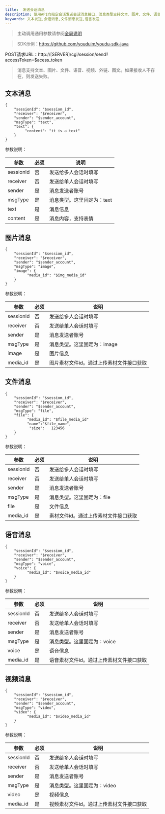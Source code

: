 ```yaml
---
title:  发送会话消息
description: 使用API向指定会话发送会话消息接口，消息类型支持文本、图片、文件、语音、视频、外链、图文。
keywords: 文本发送,会话消息,文件消息发送,语言发送
---
```


> 主动调用通用参数请参阅[全局说明](c01_00002.md#_2)

> SDK示例：https://github.com/youduim/youdu-sdk-java

POST请求URL：http://[SERVER]/cgi/session/send?accessToken=$acess_token

> 消息支持文本、图片、文件、语音、视频、外链、图文。如果接收人不存在，则发送失败。

## 文本消息

```
{
    "sessionId": "$session_id",
    "receiver": "$receiver",
    "sender": "$sender_account",
    "msgType": "text",
    "text": {
         "content": "it is a text"
    }
}
```

参数说明：

| 参数      | 必须 | 说明                       |
| --------- | ---- | -------------------------- |
| sessionId | 否   | 发送给多人会话时填写       |
| receiver  | 否   | 发送给单人会话时填写       |
| sender    | 是   | 消息发送者账号             |
| msgType   | 是   | 消息类型。这里固定为：text |
| text      | 是   | 消息信息                   |
| content   | 是   | 消息内容，支持表情         |

## 图片消息

```
{
    "sessionId": "$session_id",
    "receiver": "$receiver",
    "sender": "$sender_account",
    "msgType": "image",
    "image": {
          "media_id": "$img_media_id"
    }
}
```

参数说明：

| 参数      | 必须 | 说明                                     |
| --------- | ---- | ---------------------------------------- |
| sessionId | 否   | 发送给多人会话时填写                     |
| receiver  | 否   | 发送给单人会话时填写                     |
| sender    | 是   | 消息发送者账号                           |
| msgType   | 是   | 消息类型。这里固定为：image              |
| image     | 是   | 图片信息                                 |
| media_id  | 是   | 图片素材文件id。通过上传素材文件接口获取 |

## 文件消息

```
{
    "sessionId": "$session_id",
    "receiver": "$receiver",
    "sender": "$sender_account",
    "msgType": "file",
    "file": {
          "media_id": "$file_media_id"
          "name":"$file_name",
           "size":   123456
    }
}
```

参数说明：

| 参数      | 必须 | 说明                                 |
| --------- | ---- | ------------------------------------ |
| sessionId | 否   | 发送给多人会话时填写                 |
| receiver  | 否   | 发送给单人会话时填写                 |
| sender    | 是   | 消息发送者账号                       |
| msgType   | 是   | 消息类型。这里固定为：file           |
| file      | 是   | 文件信息                             |
| media_id  | 是   | 素材文件id。通过上传素材文件接口获取 |

## 语音消息

```
{
    "sessionId": "$session_id",
    "receiver": "$receiver",
    "sender": "$sender_account",
    "msgType": "voice",
    "voice": {
          "media_id": "$voice_media_id"
    }
}
```

参数说明：

| 参数      | 必须 | 说明                                     |
| --------- | ---- | ---------------------------------------- |
| sessionId | 否   | 发送给多人会话时填写                     |
| receiver  | 否   | 发送给单人会话时填写                     |
| sender    | 是   | 消息发送者账号                           |
| msgType   | 是   | 消息类型。这里固定为：voice              |
| voice     | 是   | 语音信息                                 |
| media_id  | 是   | 语音素材文件id。通过上传素材文件接口获取 |

## 视频消息

```
{
    "sessionId": "$session_id",
    "receiver": "$receiver",
    "sender": "$sender_account",
    "msgType": "video",
    "video": {
          "media_id": "$video_media_id"
    }
}
```

参数说明：

| 参数      | 必须 | 说明                                     |
| --------- | ---- | ---------------------------------------- |
| sessionId | 否   | 发送给多人会话时填写                     |
| receiver  | 否   | 发送给单人会话时填写                     |
| sender    | 是   | 消息发送者账号                           |
| msgType   | 是   | 消息类型。这里固定为：video              |
| video     | 是   | 视频信息                                 |
| media_id  | 是   | 视频素材文件id。通过上传素材文件接口获取 |

